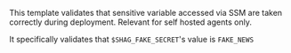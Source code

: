 This template validates that sensitive variable accessed via SSM are taken correctly during deployment.
Relevant for self hosted agents only.

It specifically validates that `$SHAG_FAKE_SECRET`'s value is `FAKE_NEWS`
